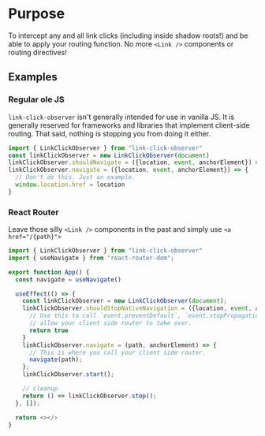 # Purpose

To intercept any and all link clicks (including inside shadow roots!) and be
able to apply your routing function. No more `<Link />` components or routing directives!

## Examples

### Regular ole JS

`link-click-observer` isn't generally intended for use in vanilla JS. It is generally
reserved for frameworks and libraries that implement client-side routing. That said,
nothing is stopping you from doing it either.

```js
import { LinkClickObserver } from "link-click-observer"
const linkClickObserver = new LinkClickObserver(document)
linkClickObserver.shouldNavigate = ({location, event, anchorElement}) => true
linkClickObserver.navigate = ({location, event, anchorElement}) => {
  // Don't do this. Just an example.
  window.location.href = location
}
```

### React Router

Leave those silly `<Link />` components in the past and simply use `<a href="/{path}">`

```js
import { LinkClickObserver } from "link-click-observer"
import { useNavigate } from "react-router-dom";

export function App() {
  const navigate = useNavigate()

  useEffect(() => {
    const linkClickObserver = new LinkClickObserver(document);
    linkClickObserver.shouldStopNativeNavigation = ({location, event, anchorElement}) => {
      // Use this to call `event.preventDefault`, `event.stopPropagation`, and `event.stopImmediatePropagation` to
      // allow your client side router to take over.
      return true
    }
    linkClickObserver.navigate = (path, anchorElement) => {
      // This is where you call your client side router.
      navigate(path);
    };
    linkClickObserver.start();

    // cleanup
    return () => linkClickObserver.stop();
  }, []);

  return <></>
}
```
